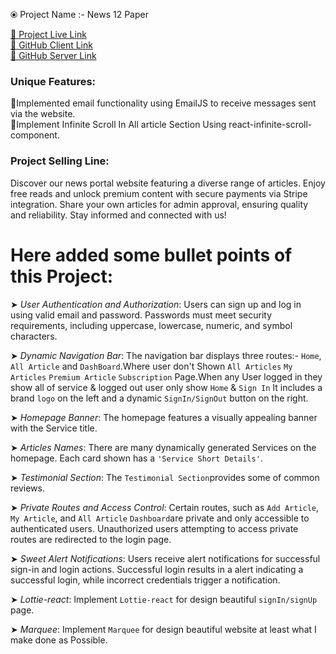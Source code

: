 ⦿ Project Name :- News 12 Paper

 [🔗 Project Live Link ](https://assignment-12-c8954.web.app) <br/>
 [🔗 GitHub Client Link ](https://github.com/sajjadujjamanemon09/News12Paper-clientA12) <br/>
 [🔗 GitHub Server Link ](https://github.com/sajjadujjamanemon09/News12Paper-serverA12) <br/>

### Unique Features:

   📌Implemented email functionality using EmailJS to receive messages sent via the website.
   <br/>
   📌Implement Infinite Scroll In All article Section Using react-infinite-scroll-component.

### Project Selling Line: 
Discover our news portal website featuring a diverse range of articles. Enjoy free reads and unlock premium content with secure payments via Stripe integration. Share your own articles for admin approval, ensuring quality and reliability. Stay informed and connected with us!

# Here added some bullet points of this Project:

➤ _User Authentication and Authorization_: Users can sign up and log in using valid email and password.
Passwords must meet security requirements, including uppercase, lowercase, numeric, and symbol characters.

➤ _Dynamic Navigation Bar_: The navigation bar displays three routes:- `Home`, `All Article` and `DashBoard`.Where user don't Shown `All Articles` `My Articles` `Premium Article` `Subscription` Page.When any User logged in they show all of service & logged out user only show `Home` & `Sign In` It includes a brand `logo` on the left and a dynamic `SignIn/SignOut` button on the right.

➤ _Homepage Banner_: The homepage features a visually appealing banner with the Service title.

➤ _Articles Names_: There are many dynamically generated Services on the homepage.
Each card shown has a `'Service Short Details'`.

➤ _Testimonial Section_: The `Testimonial Section`provides some of common reviews.

➤ _Private Routes and Access Control_: Certain routes, such as `Add Article`, `My Article`, and `All Article` `Dashboard`are private and only accessible to authenticated users.
Unauthorized users attempting to access private routes are redirected to the login page.

➤ _Sweet Alert Notifications_: Users receive alert notifications for successful sign-in and login actions.
Successful login results in a alert indicating a successful login, while incorrect credentials trigger a notification.

➤ _Lottie-react_: Implement `Lottie-react` for design beautiful `signIn/signUp` page.

➤ _Marquee_: Implement `Marquee` for design beautiful website at least what I make done as Possible.
